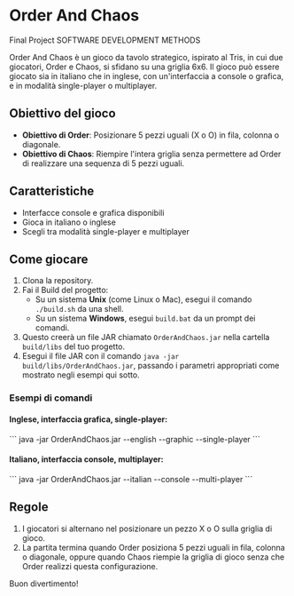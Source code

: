 # Order And Chaos
Final Project SOFTWARE DEVELOPMENT METHODS

Order And Chaos è un gioco da tavolo strategico, ispirato al Tris, in cui due giocatori, Order e Chaos, si sfidano su una griglia 6x6. Il gioco può essere giocato sia in italiano che in inglese, con un'interfaccia a console o grafica, e in modalità single-player o multiplayer.

## Obiettivo del gioco

- **Obiettivo di Order**: Posizionare 5 pezzi uguali (X o O) in fila, colonna o diagonale.
- **Obiettivo di Chaos**: Riempire l'intera griglia senza permettere ad Order di realizzare una sequenza di 5 pezzi uguali.

## Caratteristiche

- Interfacce console e grafica disponibili
- Gioca in italiano o inglese
- Scegli tra modalità single-player e multiplayer

## Come giocare

1. Clona la repository.
2. Fai il Build del progetto:
   - Su un sistema **Unix** (come Linux o Mac), esegui il comando `./build.sh` da una shell.
   - Su un sistema **Windows**, esegui `build.bat` da un prompt dei comandi.
3. Questo creerà un file JAR chiamato `OrderAndChaos.jar` nella cartella `build/libs` del tuo progetto.
4. Esegui il file JAR con il comando `java -jar build/libs/OrderAndChaos.jar`, passando i parametri appropriati come mostrato negli esempi qui sotto.

### Esempi di comandi

#### Inglese, interfaccia grafica, single-player:

\```
java -jar OrderAndChaos.jar --english --graphic --single-player
\```

#### Italiano, interfaccia console, multiplayer:

\```
java -jar OrderAndChaos.jar --italian --console --multi-player
\```

## Regole

1. I giocatori si alternano nel posizionare un pezzo X o O sulla griglia di gioco.
2. La partita termina quando Order posiziona 5 pezzi uguali in fila, colonna o diagonale, oppure quando Chaos riempie la griglia di gioco senza che Order realizzi questa configurazione.

Buon divertimento!
